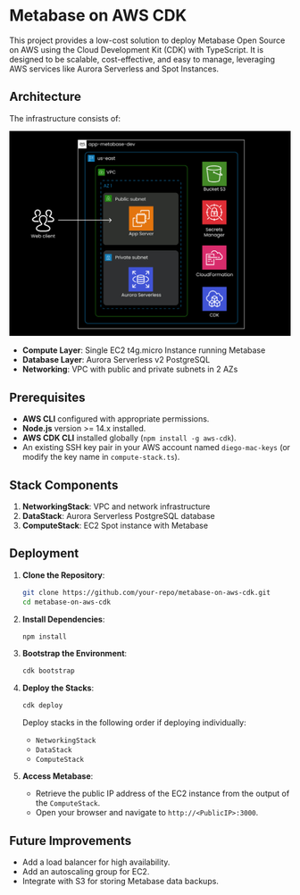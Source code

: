 # Metabase on AWS CDK

This project provides a low-cost solution to deploy Metabase Open Source on AWS using the Cloud Development Kit (CDK) with TypeScript. It is designed to be scalable, cost-effective, and easy to manage, leveraging AWS services like Aurora Serverless and Spot Instances.

## Architecture

The infrastructure consists of:

![Architecture AWS](arch-metabase-cdk.jpg)

- **Compute Layer**: Single EC2 t4g.micro Instance running Metabase
- **Database Layer**: Aurora Serverless v2 PostgreSQL
- **Networking**: VPC with public and private subnets in 2 AZs


## Prerequisites

- **AWS CLI** configured with appropriate permissions.
- **Node.js** version >= 14.x installed.
- **AWS CDK CLI** installed globally (`npm install -g aws-cdk`).
- An existing SSH key pair in your AWS account named `diego-mac-keys` (or modify the key name in `compute-stack.ts`).

## Stack Components

1. **NetworkingStack**: VPC and network infrastructure
2. **DataStack**: Aurora Serverless PostgreSQL database
3. **ComputeStack**: EC2 Spot instance with Metabase

## Deployment

1. **Clone the Repository**:
   ```bash
   git clone https://github.com/your-repo/metabase-on-aws-cdk.git
   cd metabase-on-aws-cdk
   ```

2. **Install Dependencies**:
   ```bash
   npm install
   ```

3. **Bootstrap the Environment**:
   ```bash
   cdk bootstrap
   ```

4. **Deploy the Stacks**:
   ```bash
   cdk deploy
   ```

   Deploy stacks in the following order if deploying individually:
   - `NetworkingStack`
   - `DataStack`
   - `ComputeStack`

5. **Access Metabase**:
   - Retrieve the public IP address of the EC2 instance from the output of the `ComputeStack`.
   - Open your browser and navigate to `http://<PublicIP>:3000`.

## Future Improvements
- Add a load balancer for high availability.
- Add an autoscaling group for EC2.
- Integrate with S3 for storing Metabase data backups.